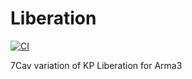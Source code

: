  # Liberation
[![CI](https://github.com/7Cav/Liberation/actions/workflows/main.yml/badge.svg?branch=develop)](https://github.com/7Cav/Liberation/actions/workflows/main.yml)

7Cav variation of KP Liberation for Arma3
